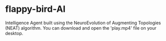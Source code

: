 # flappy-bird-AI
Intelligence Agent built using the NeuroEvolution of Augmenting Topologies (NEAT) algorithm.
You can download and open the 'play.mp4' file on your desktop.
